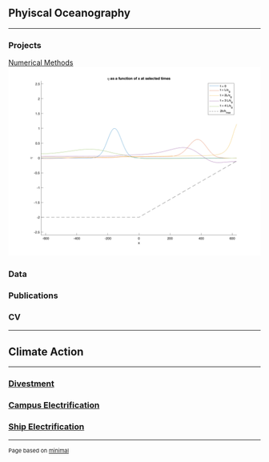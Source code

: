 ## Phyiscal Oceanography

---

### Projects

[Numerical Methods](/research/numerical_methods)
<img src="images/eta_pulse.png?raw=true"/>

### Data

<!-- [Asset Tracking](/research/asset_tracking) -->


### Publications


### CV

---

## Climate Action

---

### [Divestment](/climate_action/divestment)

### [Campus Electrification](/climate_action/ucsd_electrification)

### [Ship Electrification](/climate_action/ship_electrification)


---
<p style="font-size:11px">Page based on <a href="https://pages-themes.github.io/minimal/">minimal</a></p>
<!-- Remove above link if you don't want to attibute -->

